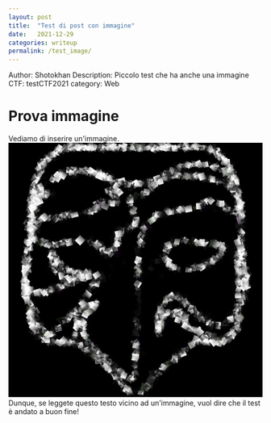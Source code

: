 ```yaml
---
layout: post
title:  "Test di post con immagine"
date:   2021-12-29
categories: writeup
permalink: /test_image/
---
```


Author: Shotokhan
Description: Piccolo test che ha anche una immagine
CTF: testCTF2021
category: Web

# Prova immagine
Vediamo di inserire un'immagine. <br>
![test image feature](https://github.com/pwnthenope/pwnthenope.github.io/blob/main/static/post_images/test_image.jpg?raw=true) <br>
Dunque, se leggete questo testo vicino ad un'immagine, vuol dire che il test è andato a buon fine!

